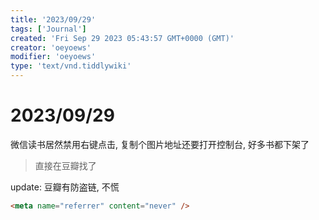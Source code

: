 ```yaml
---
title: '2023/09/29'
tags: ['Journal']
created: 'Fri Sep 29 2023 05:43:57 GMT+0000 (GMT)'
creator: 'oeyoews'
modifier: 'oeyoews'
type: 'text/vnd.tiddlywiki'
---
```


# 2023/09/29

微信读书居然禁用右键点击, 复制个图片地址还要打开控制台, 好多书都下架了

> 直接在豆瓣找了

update: 豆瓣有防盗链, 不慌

```html
<meta name="referrer" content="never" />
```
